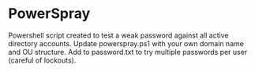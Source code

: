 # PowerSpray

Powershell script created to test a weak password against all active directory accounts.
Update powerspray.ps1 with your own domain name and OU structure.
Add to password.txt to try multiple passwords per user (careful of lockouts).
